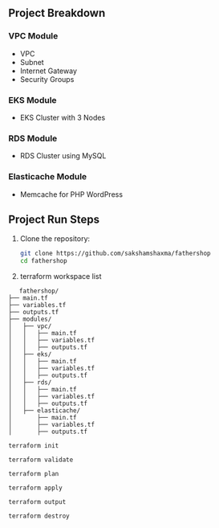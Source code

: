 ## Project Breakdown

### VPC Module
- VPC
- Subnet
- Internet Gateway
- Security Groups

### EKS Module
- EKS Cluster with 3 Nodes

### RDS Module
- RDS Cluster using MySQL

### Elasticache Module
- Memcache for PHP WordPress

## Project Run Steps

1. Clone the repository:
   ```bash
   git clone https://github.com/sakshamshaxma/fathershop
   cd fathershop
   ```
2. terraform workspace list
```
   fathershop/
├── main.tf
├── variables.tf
├── outputs.tf
├── modules/
│   ├── vpc/
│   │   ├── main.tf
│   │   ├── variables.tf
│   │   ├── outputs.tf
│   ├── eks/
│   │   ├── main.tf
│   │   ├── variables.tf
│   │   ├── outputs.tf
│   ├── rds/
│   │   ├── main.tf
│   │   ├── variables.tf
│   │   ├── outputs.tf
│   ├── elasticache/
│       ├── main.tf
│       ├── variables.tf
│       ├── outputs.tf
```
```
terraform init
```
```
terraform validate
```
```
terraform plan
```
```
terraform apply
```
```
terraform output
```
```
terraform destroy
```
